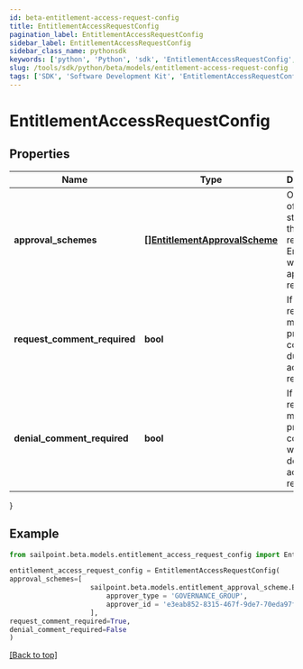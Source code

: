 ```yaml
---
id: beta-entitlement-access-request-config
title: EntitlementAccessRequestConfig
pagination_label: EntitlementAccessRequestConfig
sidebar_label: EntitlementAccessRequestConfig
sidebar_class_name: pythonsdk
keywords: ['python', 'Python', 'sdk', 'EntitlementAccessRequestConfig', 'BetaEntitlementAccessRequestConfig'] 
slug: /tools/sdk/python/beta/models/entitlement-access-request-config
tags: ['SDK', 'Software Development Kit', 'EntitlementAccessRequestConfig', 'BetaEntitlementAccessRequestConfig']
---
```


# EntitlementAccessRequestConfig


## Properties

Name | Type | Description | Notes
------------ | ------------- | ------------- | -------------
**approval_schemes** | [**[]EntitlementApprovalScheme**](entitlement-approval-scheme) | Ordered list of approval steps for the access request. Empty when no approval is required. | [optional] 
**request_comment_required** | **bool** | If the requester must provide a comment during access request. | [optional] [default to False]
**denial_comment_required** | **bool** | If the reviewer must provide a comment when denying the access request. | [optional] [default to False]
}

## Example

```python
from sailpoint.beta.models.entitlement_access_request_config import EntitlementAccessRequestConfig

entitlement_access_request_config = EntitlementAccessRequestConfig(
approval_schemes=[
                    sailpoint.beta.models.entitlement_approval_scheme.EntitlementApprovalScheme(
                        approver_type = 'GOVERNANCE_GROUP', 
                        approver_id = 'e3eab852-8315-467f-9de7-70eda97f63c8', )
                    ],
request_comment_required=True,
denial_comment_required=False
)

```
[[Back to top]](#) 

